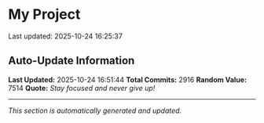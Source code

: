 # My Project


Last updated: 2025-10-24 16:25:37











































































































































































































































































































































































































































































































































































































































































































































































































































































































































































































































































































































































































































































































































































































































































































































































































































































































































































































































































































































































































































































































































































































































































































































































































































































































































































































































































































































































































































































































































































































































































































































































































































































































































































































































## Auto-Update Information

**Last Updated:** 2025-10-24 16:51:44
**Total Commits:** 2916
**Random Value:** 7514
**Quote:** _Stay focused and never give up!_

---
_This section is automatically generated and updated._